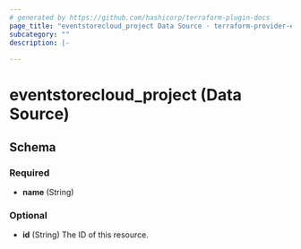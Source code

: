 ```yaml
---
# generated by https://github.com/hashicorp/terraform-plugin-docs
page_title: "eventstorecloud_project Data Source - terraform-provider-eventstorecloud"
subcategory: ""
description: |-
  
---
```


# eventstorecloud_project (Data Source)





<!-- schema generated by tfplugindocs -->
## Schema

### Required

- **name** (String)

### Optional

- **id** (String) The ID of this resource.


